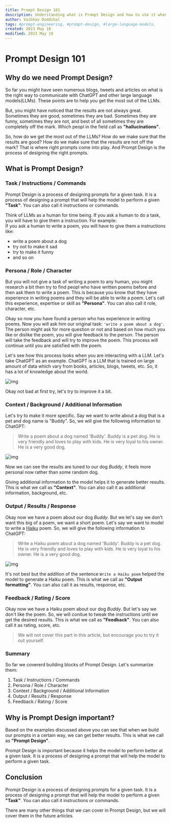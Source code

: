 ```yaml
---
title: Prompt Design 101
description: Understanding what is Prompt Design and how to use it when interacting with Large Language Models (LLMs)
author: Vaibhav Doddihal
tags: #prompt-engineering, #prompt-design, #large-language-models,
created: 2023 May 18
modified: 2023 May 19
---
```


# Prompt Design 101

## Why do we need Prompt Design?

So far you might have seen numerous blogs, tweets and articles on what is the right way to communicate with ChatGPT and other large language models(LLMs). These points are to help you get the most out of the LLMs.

But, you might have noticed that the results are not always great. Sometimes they are good, sometimes they are bad. Sometimes they are funny, sometimes they are not, and best of all sometimes they are completely off the mark. Which peopl in the field call as **"hallucinations"**.

So, how do we get the most out of the LLMs? How do we make sure that the results are good? How do we make sure that the results are not off the mark? That is where right prompts come into play. And Prompt Design is the process of designing the right prompts.


## What is Prompt Design?


### Task / Instructions / Commands
Prompt Design is a process of designing prompts for a given task. It is a process of designing a prompt that will help the model to perform a given **"Task"**. You can also call it instructions or commands.

Think of LLMs as a human for time being. If you ask a human to do a task, you will have to give them a instruction.
For example:  
If you ask a human to write a poem, you will have to give them a instructions like:
  - write a poem about a dog
  - try not to make it sad
  - try to make it funny
  - and so on 


### Persona / Role / Character
But you will not give a task of writing a poem to any human, you might research a bit then try to find peopl who have written poems before and then ask them to write a poem. This is because you know that they have experience in writing poems and they will be able to write a poem. Let's call this experience, expertise or skill as **"Persona"**. You can also call it role, character, etc.

Okay so now you have found a person who has experience in writing poems. Now you will ask him our original task:
`'write a poem about a dog'`. The person might ask for more question or not and based on how much you like or dislike the poem, you will give feedback to the person. The person will take the feedback and will try to improve the poem. This process will continue until you are satisfied with the poem.

Let's see how this process looks when you are interacting with a LLM. Let's take ChatGPT as an example. ChatGPT is a LLM that is trained on large amount of data which vary from books, articles, blogs, tweets, etc. So, it has a lot of knowledge about the world.


![img](images/pd-001.png)

Okay not bad at first try, let's try to improve it a bit. 


### Context / Background / Additional Information
Let's try to make it more specific. Say we want to write about a dog that is a pet and dog name is "Buddy". So, we will give the following information to ChatGPT:

> Write a poem about a dog named 'Buddy'. Buddy is a pet dog. He is very friendly and loves to play with kids. He is very loyal to his owner. He is a very good dog.

![img](images/pd-002.jpg)

Now we can see the results are tuned to our dog *Buddy*, it feels more personal now rather than some random dog. 

Giving additional information to the model helps it to generate better results. This is what we call as **"Context"**. You can also call it as additional information, background, etc.

### Output / Results / Response

Okay now we have a poem about our dog *Buddy*. But we let's say we don't want this big of a poem, we want a short poem. Let's say we want to model to write a [Haiku]() poem. So, we will give the following information to ChatGPT:

> Write a Haiku poem about a dog named 'Buddy'. Buddy is a pet dog. He is very friendly and loves to play with kids. He is very loyal to his owner. He is a very good dog.

![img](images/pd-003.jpeg)

It's not best but the addition of the sentence `Write a Haiku poem` helped the model to generate a Haiku poem. This is what we call as **"Output formatting"**. You can also call it as results, response, etc.

### Feedback / Rating / Score

Okay now we have a Haiku poem about our dog *Buddy*. But let's say we don't like the poem. So, we will conitue to tweak the instructions until we get the desired results. This is what we call as **"Feedback"**. You can also call it as rating, score, etc.

> We will not cover this part in this article, but encourage you to try it out yourself.


### Summary

So far we covererd building blocks of Prompt Design. Let's summarize them:

1. Task / Instructions / Commands
2. Persona / Role / Character
3. Context / Background / Additional Information
4. Output / Results / Response
5. Feedback / Rating / Score 


## Why is Prompt Design important?

Based on the examples discussed above you can see that when we build our prompts in a certain way, we can get better results. This is what we call as **"Prompt Design"**.

Prompt Design is important because it helps the model to perform better at a given task. It is a process of designing a prompt that will help the model to perform a given task.


## Conclusion

Prompt Design is a process of designing prompts for a given task. It is a process of designing a prompt that will help the model to perform a given **"Task"**. You can also call it instructions or commands.

There are many other things that we can cover in Prompt Design, but we will cover them in the future articles. 





